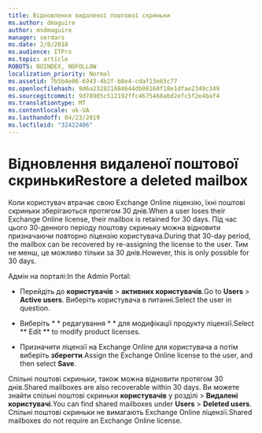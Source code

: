 ```yaml
---
title: Відновлення видаленої поштової скриньки
ms.author: dmaguire
author: msdmaguire
manager: serdars
ms.date: 2/8/2018
ms.audience: ITPro
ms.topic: article
ROBOTS: NOINDEX, NOFOLLOW
localization_priority: Normal
ms.assetid: 7b5b4e06-6943-4b2f-b8e4-cdaf13e65c77
ms.openlocfilehash: 9d6a232821884644db08160f18e1dfae2349c349
ms.sourcegitcommit: 9d78905c512192ffc4675468abd2efc5f2e4baf4
ms.translationtype: MT
ms.contentlocale: uk-UA
ms.lasthandoff: 04/23/2019
ms.locfileid: "32422406"
---
```

# <a name="restore-a-deleted-mailbox"></a><span data-ttu-id="6c382-102">Відновлення видаленої поштової скриньки</span><span class="sxs-lookup"><span data-stu-id="6c382-102">Restore a deleted mailbox</span></span>

<span data-ttu-id="6c382-103">Коли користувач втрачає свою Exchange Online ліцензію, їхні поштові скриньки зберігаються протягом 30 днів.</span><span class="sxs-lookup"><span data-stu-id="6c382-103">When a user loses their Exchange Online license, their mailbox is retained for 30 days.</span></span> <span data-ttu-id="6c382-104">Під час цього 30-денного періоду поштову скриньку можна відновити призначаючи повторно ліцензію користувача.</span><span class="sxs-lookup"><span data-stu-id="6c382-104">During that 30-day period, the mailbox can be recovered by re-assigning the license to the user.</span></span> <span data-ttu-id="6c382-105">Тим не менш, це можливо тільки за 30 днів.</span><span class="sxs-lookup"><span data-stu-id="6c382-105">However, this is only possible for 30 days.</span></span>
  
<span data-ttu-id="6c382-106">Адмін на порталі:</span><span class="sxs-lookup"><span data-stu-id="6c382-106">In the Admin Portal:</span></span>
  
- <span data-ttu-id="6c382-107">Перейдіть до **користувачів** \> **активних користувачів**.</span><span class="sxs-lookup"><span data-stu-id="6c382-107">Go to **Users** \> **Active users**.</span></span> <span data-ttu-id="6c382-108">Виберіть користувача в питанні.</span><span class="sxs-lookup"><span data-stu-id="6c382-108">Select the user in question.</span></span>
    
- <span data-ttu-id="6c382-109">Виберіть \* \* редагування \* \* для модифікації продукту ліцензії.</span><span class="sxs-lookup"><span data-stu-id="6c382-109">Select \*\* Edit \*\* to modify product licenses.</span></span> 
    
- <span data-ttu-id="6c382-110">Призначити ліцензії на Exchange Online для користувача а потім виберіть **зберегти**.</span><span class="sxs-lookup"><span data-stu-id="6c382-110">Assign the Exchange Online license to the user, and then select **Save**.</span></span>
    
<span data-ttu-id="6c382-111">Спільні поштові скриньки, також можна відновити протягом 30 днів.</span><span class="sxs-lookup"><span data-stu-id="6c382-111">Shared mailboxes are also recoverable within 30 days.</span></span> <span data-ttu-id="6c382-112">Ви можете знайти спільні поштові скриньки **користувачів** у розділі \> **Видалені користувачі**.</span><span class="sxs-lookup"><span data-stu-id="6c382-112">You can find shared mailboxes under **Users** \> **Deleted users**.</span></span> <span data-ttu-id="6c382-113">Спільні поштові скриньки не вимагають Exchange Online ліцензії.</span><span class="sxs-lookup"><span data-stu-id="6c382-113">Shared mailboxes do not require an Exchange Online license.</span></span>
  

